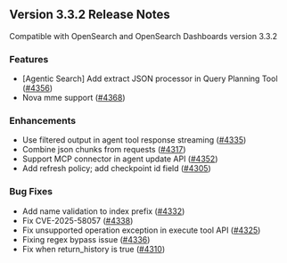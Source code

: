 ## Version 3.3.2 Release Notes

Compatible with OpenSearch and OpenSearch Dashboards version 3.3.2

### Features
* [Agentic Search] Add extract JSON processor in Query Planning Tool ([#4356](https://github.com/opensearch-project/ml-commons/pull/4356))
* Nova mme support ([#4368](https://github.com/opensearch-project/ml-commons/pull/4368))

### Enhancements
* Use filtered output in agent tool response streaming ([#4335](https://github.com/opensearch-project/ml-commons/pull/4335))
* Combine json chunks from requests ([#4317](https://github.com/opensearch-project/ml-commons/pull/4317))
* Support MCP connector in agent update API ([#4352](https://github.com/opensearch-project/ml-commons/pull/4352))
* Add refresh policy; add checkpoint id field ([#4305](https://github.com/opensearch-project/ml-commons/pull/4305))

### Bug Fixes
* Add name validation to index prefix ([#4332](https://github.com/opensearch-project/ml-commons/pull/4332))
* Fix CVE-2025-58057 ([#4338](https://github.com/opensearch-project/ml-commons/pull/4338))
* Fix unsupported operation exception in execute tool API ([#4325](https://github.com/opensearch-project/ml-commons/pull/4325))
* Fixing regex bypass issue ([#4336](https://github.com/opensearch-project/ml-commons/pull/4336))
* Fix when return_history is true ([#4310](https://github.com/opensearch-project/ml-commons/pull/4310))

